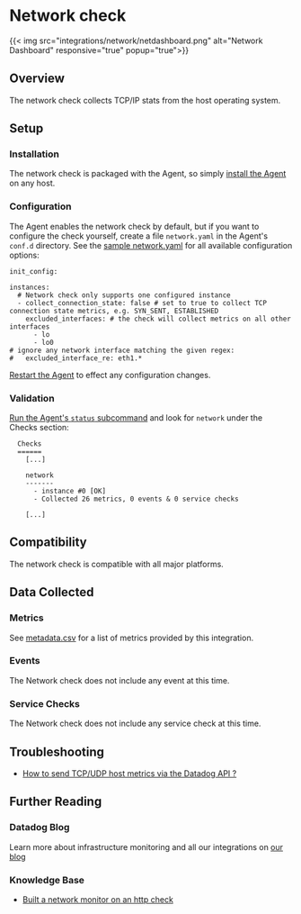 # Network check
{{< img src="integrations/network/netdashboard.png" alt="Network Dashboard" responsive="true" popup="true">}}
## Overview

The network check collects TCP/IP stats from the host operating system.

## Setup
### Installation

The network check is packaged with the Agent, so simply [install the Agent][1] on any host.

### Configuration

The Agent enables the network check by default, but if you want to configure the check yourself, create a file `network.yaml` in the Agent's `conf.d` directory. See the [sample network.yaml][2] for all available configuration options:

```
init_config:

instances:
  # Network check only supports one configured instance
  - collect_connection_state: false # set to true to collect TCP connection state metrics, e.g. SYN_SENT, ESTABLISHED
    excluded_interfaces: # the check will collect metrics on all other interfaces
      - lo
      - lo0
# ignore any network interface matching the given regex:
#   excluded_interface_re: eth1.*
```

[Restart the Agent][3] to effect any configuration changes.

### Validation

[Run the Agent's `status` subcommand][4] and look for `network` under the Checks section:

```
  Checks
  ======
    [...]

    network
    -------
      - instance #0 [OK]
      - Collected 26 metrics, 0 events & 0 service checks

    [...]
```

## Compatibility

The network check is compatible with all major platforms.

## Data Collected
### Metrics
See [metadata.csv][5] for a list of metrics provided by this integration.

### Events
The Network check does not include any event at this time.

### Service Checks
The Network check does not include any service check at this time.

## Troubleshooting

* [How to send TCP/UDP host metrics via the Datadog API ?][6]

## Further Reading
### Datadog Blog
Learn more about infrastructure monitoring and all our integrations on [our blog][7]

### Knowledge Base
* [Built a network monitor on an http check][8]


[1]: https://app.datadoghq.com/account/settings#agent
[2]: https://github.com/DataDog/integrations-core/blob/master/network/conf.yaml.default
[3]: https://docs.datadoghq.com/agent/faq/agent-commands/#start-stop-restart-the-agent
[4]: https://docs.datadoghq.com/agent/faq/agent-commands/#agent-status-and-information
[5]: https://github.com/DataDog/integrations-core/blob/master/network/metadata.csv
[6]: https://docs.datadoghq.com/integrations/faq/how-to-send-tcp-udp-host-metrics-via-the-datadog-api
[7]: https://www.datadoghq.com/blog/
[8]: https://docs.datadoghq.com/monitors/monitor_types/network
